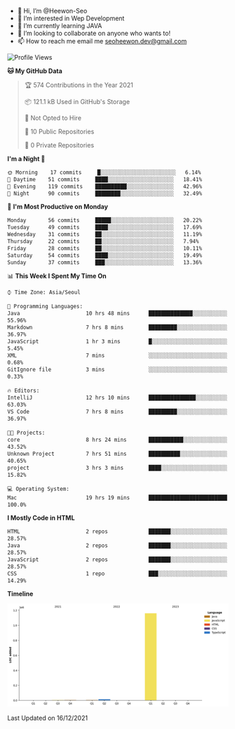- 👋 Hi, I’m @Heewon-Seo
- 👀 I’m interested in Wep Development
- 🌱 I’m currently learning JAVA
- 💞️ I’m looking to collaborate on anyone who wants to!
- 📫 How to reach me email me seoheewon.dev@gmail.com 
 <!--START_SECTION:waka-->
![Profile Views](http://img.shields.io/badge/Profile%20Views-60-blue)

**🐱 My GitHub Data** 

> 🏆 574 Contributions in the Year 2021
 > 
> 📦 121.1 kB Used in GitHub's Storage 
 > 
> 🚫 Not Opted to Hire
 > 
> 📜 10 Public Repositories 
 > 
> 🔑 0 Private Repositories  
 > 
**I'm a Night 🦉** 

```text
🌞 Morning    17 commits     █░░░░░░░░░░░░░░░░░░░░░░░░   6.14% 
🌆 Daytime    51 commits     ████░░░░░░░░░░░░░░░░░░░░░   18.41% 
🌃 Evening    119 commits    ██████████░░░░░░░░░░░░░░░   42.96% 
🌙 Night      90 commits     ████████░░░░░░░░░░░░░░░░░   32.49%

```
📅 **I'm Most Productive on Monday** 

```text
Monday       56 commits     █████░░░░░░░░░░░░░░░░░░░░   20.22% 
Tuesday      49 commits     ████░░░░░░░░░░░░░░░░░░░░░   17.69% 
Wednesday    31 commits     ██░░░░░░░░░░░░░░░░░░░░░░░   11.19% 
Thursday     22 commits     ██░░░░░░░░░░░░░░░░░░░░░░░   7.94% 
Friday       28 commits     ██░░░░░░░░░░░░░░░░░░░░░░░   10.11% 
Saturday     54 commits     ████░░░░░░░░░░░░░░░░░░░░░   19.49% 
Sunday       37 commits     ███░░░░░░░░░░░░░░░░░░░░░░   13.36%

```


📊 **This Week I Spent My Time On** 

```text
⌚︎ Time Zone: Asia/Seoul

💬 Programming Languages: 
Java                     10 hrs 48 mins      ██████████████░░░░░░░░░░░   55.96% 
Markdown                 7 hrs 8 mins        █████████░░░░░░░░░░░░░░░░   36.97% 
JavaScript               1 hr 3 mins         █░░░░░░░░░░░░░░░░░░░░░░░░   5.45% 
XML                      7 mins              ░░░░░░░░░░░░░░░░░░░░░░░░░   0.68% 
GitIgnore file           3 mins              ░░░░░░░░░░░░░░░░░░░░░░░░░   0.33%

🔥 Editors: 
IntelliJ                 12 hrs 10 mins      ███████████████░░░░░░░░░░   63.03% 
VS Code                  7 hrs 8 mins        █████████░░░░░░░░░░░░░░░░   36.97%

🐱‍💻 Projects: 
core                     8 hrs 24 mins       ███████████░░░░░░░░░░░░░░   43.52% 
Unknown Project          7 hrs 51 mins       ██████████░░░░░░░░░░░░░░░   40.65% 
project                  3 hrs 3 mins        ████░░░░░░░░░░░░░░░░░░░░░   15.82%

💻 Operating System: 
Mac                      19 hrs 19 mins      █████████████████████████   100.0%

```

**I Mostly Code in HTML** 

```text
HTML                     2 repos             ███████░░░░░░░░░░░░░░░░░░   28.57% 
Java                     2 repos             ███████░░░░░░░░░░░░░░░░░░   28.57% 
JavaScript               2 repos             ███████░░░░░░░░░░░░░░░░░░   28.57% 
CSS                      1 repo              ███░░░░░░░░░░░░░░░░░░░░░░   14.29%

```


**Timeline**

![Chart not found](https://raw.githubusercontent.com/Heewon-Seo/Heewon-Seo/main/charts/bar_graph.png) 


 Last Updated on 16/12/2021
<!--END_SECTION:waka-->
